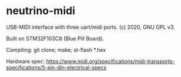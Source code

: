 # neutrino-midi

USB-MIDI interface with three uart/midi ports.
(c) 2020, GNU GPL v3.

Built on STM32F103C8 (Blue Pill Board).

Compiling:
git clone; make; st-flash *.hex

Hardware spec:
https://www.midi.org/specifications/midi-transports-specifications/5-pin-din-electrical-specs
